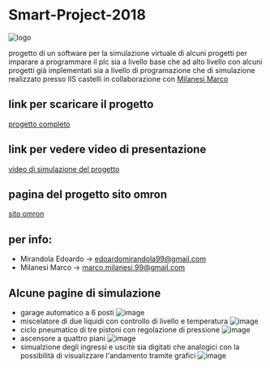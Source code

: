 # Smart-Project-2018
![logo](https://user-images.githubusercontent.com/49036361/116251458-f692f780-a76e-11eb-9749-e6163c50f133.png)

progetto di un software per la simulazione virtuale di alcuni progetti per imparare a programmare il plc sia a livello base che ad alto livello con alcuni progetti già implementati sia a livello di programazione che di simulazione
realizzato presso IIS castelli in collaborazione con [Milanesi Marco](https://github.com/marco-milanesi)

## link per scaricare il progetto  
 [progetto completo](https://drive.google.com/drive/folders/15QkoHX_MWbTS4g9VS5HAkZURG_wDiLfn?usp=sharing)

## link per vedere video di presentazione 
[video di simulazione del progetto](https://drive.google.com/file/d/1wESCkJlpj7JKzpyCZj7DaDG3rTnaejLH/view?usp=sharing)

## pagina del progetto sito omron
[sito omron](https://industrial.omron.it/it/services-support/school-project/high-school/smart-project/smart-project-2018)

## per info:
* Mirandola Edoardo -> edoardomirandola99@gmail.com
* Milanesi Marco -> marco.milanesi.99@gmail.com

## Alcune pagine di simulazione
* garage automatico a 6 posti
![image](https://user-images.githubusercontent.com/49036361/117540826-4ac09600-b011-11eb-8e07-6c9f3064284d.png)
* miscelatore di due liquidi con controllo di livello e temperatura
![image](https://user-images.githubusercontent.com/49036361/117540812-35e40280-b011-11eb-9834-6cc789912ddf.png)
* ciclo pneumatico di tre pistoni con regolazione di pressione 
![image](https://user-images.githubusercontent.com/49036361/117540782-18af3400-b011-11eb-8f29-1d9260e6a1d7.png)
* ascensore a quattro piani
![image](https://user-images.githubusercontent.com/49036361/117540764-fb7a6580-b010-11eb-9326-cfdc3a88363d.png)
* simualzione degli ingressi e uscite sia digitati che analogici con la possibilità di visualizzare l'andamento tramite grafici
![image](https://user-images.githubusercontent.com/49036361/117540736-d38b0200-b010-11eb-95b8-a800f6cccee1.png)
